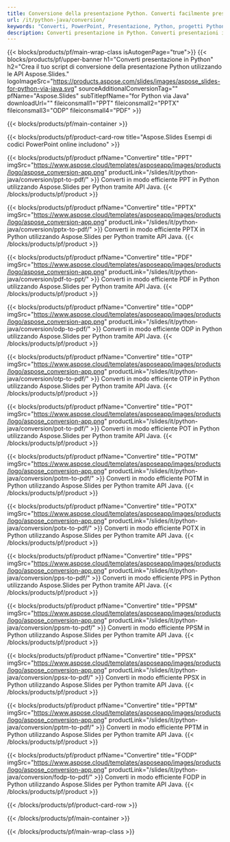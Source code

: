 ```yaml
---
title: Conversione della presentazione Python. Converti facilmente presentazioni utilizzando Aspose.Slides.
url: /it/python-java/conversion/
keywords: "Converti, PowerPoint, Presentazione, Python, progetti Python, librerie Python, PDF, Converti in PDF, PPT in PDF"
description: Converti presentazione in Python. Converti presentazioni in JPG, PNG, HTML e altri formati utilizzando Aspose.Slides.
---
```


{{< blocks/products/pf/main-wrap-class isAutogenPage="true">}}
{{< blocks/products/pf/upper-banner h1="Converti presentazione in Python" h2="Crea il tuo script di conversione della presentazione Python utilizzando le API Aspose.Slides." logoImageSrc="https://products.aspose.com/slides/images/aspose_slides-for-python-via-java.svg" sourceAdditionalConversionTag="" pfName="Aspose.Slides" subTitlepfName="for Python via Java" downloadUrl="" fileiconsmall1="PPT" fileiconsmall2="PPTX" fileiconsmall3="ODP" fileiconsmall4="PDF" >}}

{{< blocks/products/pf/main-container >}}

{{< blocks/products/pf/product-card-row title="Aspose.Slides Esempi di codici PowerPoint online includono" >}}

{{< blocks/products/pf/product pfName="Convertire" title="PPT" imgSrc="https://www.aspose.cloud/templates/asposeapp/images/products/logo/aspose_conversion-app.png" productLink="/slides/it/python-java/conversion/ppt-to-pdf/" >}}
Converti in modo efficiente PPT in Python utilizzando Aspose.Slides per Python tramite API Java.
{{< /blocks/products/pf/product >}}
{{< blocks/products/pf/product pfName="Convertire" title="PPTX" imgSrc="https://www.aspose.cloud/templates/asposeapp/images/products/logo/aspose_conversion-app.png" productLink="/slides/it/python-java/conversion/pptx-to-pdf/" >}}
Converti in modo efficiente PPTX in Python utilizzando Aspose.Slides per Python tramite API Java.
{{< /blocks/products/pf/product >}}
{{< blocks/products/pf/product pfName="Convertire" title="PDF" imgSrc="https://www.aspose.cloud/templates/asposeapp/images/products/logo/aspose_conversion-app.png" productLink="/slides/it/python-java/conversion/pdf-to-ppt/" >}}
Converti in modo efficiente PDF in Python utilizzando Aspose.Slides per Python tramite API Java.
{{< /blocks/products/pf/product >}}
{{< blocks/products/pf/product pfName="Convertire" title="ODP" imgSrc="https://www.aspose.cloud/templates/asposeapp/images/products/logo/aspose_conversion-app.png" productLink="/slides/it/python-java/conversion/odp-to-pdf/" >}}
Converti in modo efficiente ODP in Python utilizzando Aspose.Slides per Python tramite API Java.
{{< /blocks/products/pf/product >}}
{{< blocks/products/pf/product pfName="Convertire" title="OTP" imgSrc="https://www.aspose.cloud/templates/asposeapp/images/products/logo/aspose_conversion-app.png" productLink="/slides/it/python-java/conversion/otp-to-pdf/" >}}
Converti in modo efficiente OTP in Python utilizzando Aspose.Slides per Python tramite API Java.
{{< /blocks/products/pf/product >}}
{{< blocks/products/pf/product pfName="Convertire" title="POT" imgSrc="https://www.aspose.cloud/templates/asposeapp/images/products/logo/aspose_conversion-app.png" productLink="/slides/it/python-java/conversion/pot-to-pdf/" >}}
Converti in modo efficiente POT in Python utilizzando Aspose.Slides per Python tramite API Java.
{{< /blocks/products/pf/product >}}
{{< blocks/products/pf/product pfName="Convertire" title="POTM" imgSrc="https://www.aspose.cloud/templates/asposeapp/images/products/logo/aspose_conversion-app.png" productLink="/slides/it/python-java/conversion/potm-to-pdf/" >}}
Converti in modo efficiente POTM in Python utilizzando Aspose.Slides per Python tramite API Java.
{{< /blocks/products/pf/product >}}
{{< blocks/products/pf/product pfName="Convertire" title="POTX" imgSrc="https://www.aspose.cloud/templates/asposeapp/images/products/logo/aspose_conversion-app.png" productLink="/slides/it/python-java/conversion/potx-to-pdf/" >}}
Converti in modo efficiente POTX in Python utilizzando Aspose.Slides per Python tramite API Java.
{{< /blocks/products/pf/product >}}
{{< blocks/products/pf/product pfName="Convertire" title="PPS" imgSrc="https://www.aspose.cloud/templates/asposeapp/images/products/logo/aspose_conversion-app.png" productLink="/slides/it/python-java/conversion/pps-to-pdf/" >}}
Converti in modo efficiente PPS in Python utilizzando Aspose.Slides per Python tramite API Java.
{{< /blocks/products/pf/product >}}
{{< blocks/products/pf/product pfName="Convertire" title="PPSM" imgSrc="https://www.aspose.cloud/templates/asposeapp/images/products/logo/aspose_conversion-app.png" productLink="/slides/it/python-java/conversion/ppsm-to-pdf/" >}}
Converti in modo efficiente PPSM in Python utilizzando Aspose.Slides per Python tramite API Java.
{{< /blocks/products/pf/product >}}
{{< blocks/products/pf/product pfName="Convertire" title="PPSX" imgSrc="https://www.aspose.cloud/templates/asposeapp/images/products/logo/aspose_conversion-app.png" productLink="/slides/it/python-java/conversion/ppsx-to-pdf/" >}}
Converti in modo efficiente PPSX in Python utilizzando Aspose.Slides per Python tramite API Java.
{{< /blocks/products/pf/product >}}
{{< blocks/products/pf/product pfName="Convertire" title="PPTM" imgSrc="https://www.aspose.cloud/templates/asposeapp/images/products/logo/aspose_conversion-app.png" productLink="/slides/it/python-java/conversion/pptm-to-pdf/" >}}
Converti in modo efficiente PPTM in Python utilizzando Aspose.Slides per Python tramite API Java.
{{< /blocks/products/pf/product >}}
{{< blocks/products/pf/product pfName="Convertire" title="FODP" imgSrc="https://www.aspose.cloud/templates/asposeapp/images/products/logo/aspose_conversion-app.png" productLink="/slides/it/python-java/conversion/fodp-to-pdf/" >}}
Converti in modo efficiente FODP in Python utilizzando Aspose.Slides per Python tramite API Java.
{{< /blocks/products/pf/product >}}


{{< /blocks/products/pf/product-card-row >}}

{{< /blocks/products/pf/main-container >}}
    
{{< /blocks/products/pf/main-wrap-class >}}